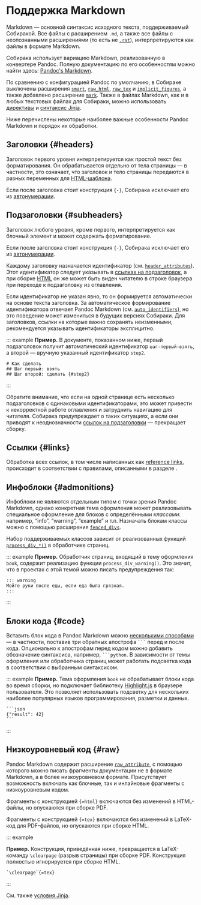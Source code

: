 # Поддержка Markdown

Markdown — основной синтаксис исходного текста, поддерживаемый Собиракой. Все файлы с расширением `.md`, а также все файлы с неопознанными расширениями (то есть не [`.rst`](92-rest.md)), интерпретируются как файлы в формате Markdown.

Собирака использует вариацию Markdown, реализованную в конвертере Pandoc. Полную документацию по его особенностям можно найти здесь: [Pandoc's Markdown](https://pandoc.org/MANUAL.html#pandocs-markdown).

По сравнению с конфигурацией Pandoc по умолчанию, в Собираке выключены расширения [`smart`](https://pandoc.org/MANUAL.html#extension-smart), [`raw_html`](https://pandoc.org/MANUAL.html#extension-raw_html), [`raw_tex`](https://pandoc.org/MANUAL.html#extension-raw_tex) и [`implicit_figures`](https://pandoc.org/MANUAL.html#extension-implicit_figures), а также добавлено расширение [`mark`](https://pandoc.org/MANUAL.html#extension-mark). Также в файлах Markdown, как и в любых текстовых файлах для Собираки, можно использовать [директивы](../12-syntax/3-directives.md) и [синтаксис Jinja](../12-syntax/2-jinja.md).

Ниже перечислены некоторые наиболее важные особенности Pandoc Markdown и порядок их обработки.

## Заголовки {#headers}

Заголовок первого уровня интерпретируется как простой текст без форматирования. Он обрабатывается отдельно от тела страницы — в частности, это означает, что заголовок и тело страницы передаются в разных переменных для [HTML-шаблона](../99-reference/3-template-api.md).

Если после заголовка стоит конструкция `{-}`, Собирака исключает его из [автонумерации](02-files.md#autonumeration).

## Подзаголовки {#subheaders}

Заголовок любого уровня, кроме первого, интерпретируется как блочный элемент и может содержать форматирование.

Если после заголовка стоит конструкция `{-}`, Собирака исключает его из [автонумерации](02-files.md#autonumeration).

Каждому заголовку назначается идентификатор (см. [`header_attributes`](https://pandoc.org/MANUAL.html#extension-header_attributes)). Этот идентификатор следует указывать в [ссылках на подзаголовок](../12-syntax/1-links.md#anchor-links), а при сборке [HTML](../21-build-html/) он же может быть виден читателю в строке браузера при переходе к подзаголовку из оглавления.

Если идентификатор не указан явно, то он формируется автоматически на основе текста заголовка. За автоматическое формирование идентификатора отвечает Pandoc Markdown (см. [`auto_identifiers`](https://pandoc.org/MANUAL.html#extension-auto_identifiers)), но это поведение может измениться в будущих версиях Собираки. Для заголовков, ссылки на которые важно сохранять неизменными, рекомендуется указывать идентификаторы эксплицитно.

::: example
**Пример.** В документе, показанном ниже, первый подзаголовок получит автоматический идентификатор `шаг-первый-взять`, а второй — вручную указанный идентификатор `step2`.

```
# Как сделать
## Шаг первый: взять
## Шаг второй: сделать {#step2}
```

:::

Обратите внимание, что если на одной странице есть несколько подзаголовков с одинаковыми идентификаторами, это может привести к некорректной работе оглавления и затруднить навигацию для читателя. Собирака предупреждает о таких ситуациях, а если они приводят к неоднозначности [ссылок на подзаголовки](../12-syntax/1-links.md#anchor-links) — прекращает сборку.

## Ссылки {#links}

Обработка всех ссылок, в том числе написанных как [reference links](https://pandoc.org/MANUAL.html#reference-links), происходит в соответствии с правилами, описанными в разделе [](../12-syntax/1-links.md).

## Инфоблоки {#admonitions}

Инфоблоки не являются отдельным типом с точки зрения Pandoc Markdown, однако конкретная тема оформления может реализовывать специальное оформление для блоков с определёнными _классами_: например, “info”, “warning”, “example” и т.п. Назначать блокам классы можно с помощью расширения [`fenced_divs`](https://pandoc.org/MANUAL.html#extension-fenced_divs).

Набор поддерживаемых классов зависит от реализованных функций [`process_div_*()`](../99-reference/4-processor-api.md#process_div) в обработчике страниц.

::: example
**Пример.** Обработчик страниц, входящий в тему оформления `book`, содержит реализацию функции `process_div_warning()`. Это значит, что в проектах с этой темой можно писать предупреждения так:

```
::: warning
Мойте руки после еды, если еда была грязная.
:::
```

:::

## Блоки кода {#code}

Вставить блок кода в Pandoc Markdown можно [несколькими способами](https://pandoc.org/MANUAL.html#verbatim-code-blocks) — в частности, поставив три обратных апострофа `` ``` `` перед и после кода. Опционально к апострофам перед кодом можно добавить обозначение синтаксиса, например, `` ```python ``. В зависимости от темы оформления или обработчика страниц может работать подсветка кода в соответствии с выбранным синтаксисом.

::: example
**Пример.** Тема оформления `book` не обрабатывает блоки кода во время сборки, но подключает библиотеку [Highlight.js](https://highlightjs.org/) в браузере пользователя. Это позволяет использовать подсветку для нескольких наиболее популярных языков программирования, разметки и данных.

`````
```json
{"result": 42}
```
`````

:::

## Низкоуровневый код {#raw}

Pandoc Markdown содержит расширение [`raw_attribute`](https://pandoc.org/MANUAL.html#extension-raw_attribute), с помощью которого можно писать фрагменты документации не в формате Markdown, а в более низкоуровневом формате. Присутствует возможность включать как блочные, так и инлайновые фрагменты с низкоуровневым кодом.

Фрагменты с конструкцией `{=html}` включаются без изменений в HTML-файлы, но опускаются при сборке PDF.

Фрагменты с конструкцией `{=tex}` включаются без изменений в LaTeX-код для PDF-файлов, но опускаются при сборке HTML.

::: example

**Пример.** Конструкция, приведённая ниже, превращается в LaTeX-команду `\clearpage` (разрыв страницы) при сборке PDF. Конструкция полностью игнорируется при сборке HTML.

```
`\clearpage`{=tex}
```

:::

См. также [условия Jinja](../12-syntax/2-jinja.md#conditions).